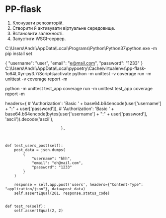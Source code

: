# PP-flask
1. Клонувати репозиторій.
2. Створити й активувати віртуальне середовище.
3. Встановити залежності.
4. Запустити WSGI-сервер.


C:\Users\Andri\AppData\Local\Programs\Python\Python37\python.exe -m pip install
set 

{
    "username": "user",
    "email": "e@mail.com",
    "password": "1233"
}
C:\Users\Andri\AppData\Local\pypoetry\Cache\virtualenvs\pp-flask-1o64LXyr-py3.7\Scripts\activate
python -m unittest -v
coverage run -m unittest -v
coverage report -m




python -m unittest test_app
coverage run -m unittest test_app
coverage report -m


 headers={
                                 # 'Authorization': 'Basic ' + base64.b64encode(user['username'] + ":" + user['password']),
                                 # 'Authorization': 'Basic ' + base64.b64encode(bytes(user['username'] + ":" + user['password'], 'ascii')).decode('ascii'),
                                 
                             },
                             
                             
                       
    def test_users_post(self):
        post_data = json.dumps(
            {
                "username": "hhh",
                "email": "eh@mail.com",
                "password": "1233"
            }
        )

        response = self.app.post('users', headers={"Content-Type": "application/json"}, data=post_data)
        self.assertEqual(201, response.status_code)


    def test_re(self):
        self.assertEqual(2, 2)